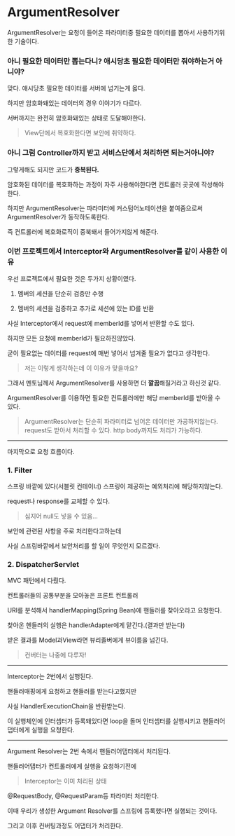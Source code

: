 ArgumentResolver
=

ArgumentResolver는 요청이 들어온 파라미터중 필요한 데이터를 뽑아서 사용하기위한 기술이다.

### 아니 필요한 데이터만 뽑는다니? 애시당초 필요한 데이터만 줘야하는거 아니야?

맞다. 애시당초 필요한 데이터를 서버에 넘기는게 옳다.

하지만 암호화돼있는 데이터의 경우 이야기가 다르다.

서버까지는 완전히 암호화돼있는 상태로 도달해야한다.

>View단에서 복호화한다면 보안에 취약하다.

### 아니 그럼 Controller까지 받고 서비스단에서 처리하면 되는거아니야?

그렇게해도 되지만 코드가 **중복된다.**

암호화된 데이터를 복호화하는 과정이 자주 사용해야한다면 컨트롤러 곳곳에 작성해야한다.

하지만 ArgumentResolver는 파라미터에 커스텀어노테이션을 붙여줌으로써 ArgumentResolver가 동작하도록한다.

즉 컨트롤러에 복호화로직이 중북돼서 들어가지않게 해준다.

### 이번 프로젝트에서 Interceptor와 ArgumentResolver를 같이 사용한 이유

우선 프로젝트에서 필요한 것은 두가지 상황이였다.

1. 멤버의 세션을 단순히 검증만 수행

2. 멤버의 세션을 검증하고 추가로 세션에 있는 ID를 반환

사실 Interceptor에서 request에 memberId를 넣어서 반환할 수도 있다.

하지만 모든 요청에 memberId가 필요하진않았다.

굳이 필요없는 데이터를 request에 매번 넣어서 넘겨줄 필요가 없다고 생각한다.

> 저는 이렇게 생각하는데 이 이유가 맞을까요?

그래서 멘토님께서 ArgumentResolver를 사용하면 더 **깔끔**해질거라고 하신것 같다.

ArgumentResolver를 이용하면 필요한 컨트롤러에만 해당 memberId를 받아올 수 있다.

> ArgumentResolver는 단순히 파라미터로 넘어온 데이터만 가공하지않는다. request도 받아서 처리할 수 있다. http body까지도 처리가 가능하다.

---

마지막으로 요청 흐름이다.

### 1. Filter

스프링 바깥에 있다(서블릿 컨테이너) 스프링이 제공하는 예외처리에 해당하지않는다.

request나 response를 교체할 수 있다.

> 심지어 null도 넣을 수 있음...

보안에 관련된 사항을 주로 처리한다고하는데

사실 스프링바깥에서 보안처리를 할 일이 무엇인지 모르겠다.

### 2. DispatcherServlet

MVC 패턴에서 다뤘다.

컨트롤러들의 공통부분을 모아놓은 프론트 컨트롤러

URI를 분석해서 handlerMapping(Spring Bean)에 핸들러를 찾아오라고 요청한다.

찾아온 헨들러의 실행은 handlerAdapter에게 맡긴다.(결과만 받는다)

받은 결과를 Model과View라면 뷰리졸버에게 뷰이름을 넘긴다.

> 컨버터는 나중에 다루자!

---

Interceptor는 2번에서 실행된다.

핸들러매핑에게 요청하고 핸들러를 받는다고했지만

사실 HandlerExecutionChain을 반환받는다.

이 실행체인에 인터셉터가 등록돼있다면 loop을 돌며 인터셉터를 실행시키고 핸들러어댑터에게 실행을 요청한다.

---

Argument Resolver는 2번 속에서 핸들러어댑터에서 처리된다.

핸들러어댑터가 컨트롤러에게 실행을 요청하기전에

> Interceptor는 이미 처리된 상태

@RequestBody, @RequestParam등 파라미터 처리한다.

이때 우리가 생성한 Argument Resolver를 스프링에 등록했다면 실행되는 것이다.

그리고 이후 컨버팅과정도 어댑터가 처리한다.